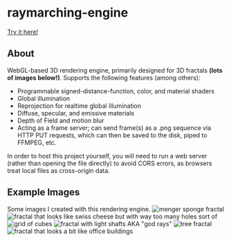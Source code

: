 # raymarching-engine

[Try it here!](https://radian628.github.io/raymarching-engine/src/viewer.html)

## About
 WebGL-based 3D rendering engine, primarily designed for 3D fractals **(lots of images below!)**. Supports the following features (among others):
 - Programmable signed-distance-function, color, and material shaders
 - Global illumination
 - Reprojection for realtime global illumination
 - Diffuse, specular, and emissive materials
 - Depth of Field and motion blur
 - Acting as a frame server; can send frame(s) as a .png sequence via HTTP PUT requests, which can then be saved to the disk, piped to FFMPEG, etc.

In order to host this project yourself, you will need to run a web server (rather than opening the file directly) to avoid CORS errors, as browsers treat local files as cross-origin data.

## Example Images
 Some images I created with this rendering engine.
 ![menger sponge fractal](blob/main/samples/mengersponge1.png)
 ![fractal that looks like swiss cheese but with way too many holes sort of](blob/main/samples/cheese.png)
 ![grid of cubes](blob/main/samples/cubes.png)
 ![fractal with light shafts AKA "god rays"](blob/main/samples/fractalgodrays.png)
 ![tree fractal](blob/main/samples/tree0.png)
 ![fractal that looks a bit like office buildings](blob/main/samples/office.png)